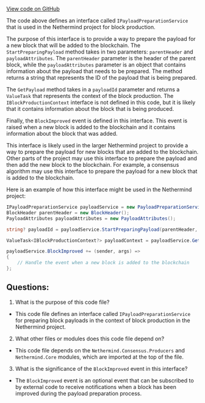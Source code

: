 [View code on GitHub](https://github.com/NethermindEth/nethermind/src/Nethermind/Nethermind.Merge.Plugin/BlockProduction/IPayloadPreparationService.cs)

The code above defines an interface called `IPayloadPreparationService` that is used in the Nethermind project for block production. 

The purpose of this interface is to provide a way to prepare the payload for a new block that will be added to the blockchain. The `StartPreparingPayload` method takes in two parameters: `parentHeader` and `payloadAttributes`. The `parentHeader` parameter is the header of the parent block, while the `payloadAttributes` parameter is an object that contains information about the payload that needs to be prepared. The method returns a string that represents the ID of the payload that is being prepared.

The `GetPayload` method takes in a `payloadId` parameter and returns a `ValueTask` that represents the context of the block production. The `IBlockProductionContext` interface is not defined in this code, but it is likely that it contains information about the block that is being produced.

Finally, the `BlockImproved` event is defined in this interface. This event is raised when a new block is added to the blockchain and it contains information about the block that was added.

This interface is likely used in the larger Nethermind project to provide a way to prepare the payload for new blocks that are added to the blockchain. Other parts of the project may use this interface to prepare the payload and then add the new block to the blockchain. For example, a consensus algorithm may use this interface to prepare the payload for a new block that is added to the blockchain. 

Here is an example of how this interface might be used in the Nethermind project:

```csharp
IPayloadPreparationService payloadService = new PayloadPreparationService();
BlockHeader parentHeader = new BlockHeader();
PayloadAttributes payloadAttributes = new PayloadAttributes();

string? payloadId = payloadService.StartPreparingPayload(parentHeader, payloadAttributes);

ValueTask<IBlockProductionContext?> payloadContext = payloadService.GetPayload(payloadId);

payloadService.BlockImproved += (sender, args) =>
{
    // Handle the event when a new block is added to the blockchain
};
```
## Questions: 
 1. What is the purpose of this code file?
- This code file defines an interface called `IPayloadPreparationService` for preparing block payloads in the context of block production in the Nethermind project.

2. What other files or modules does this code file depend on?
- This code file depends on the `Nethermind.Consensus.Producers` and `Nethermind.Core` modules, which are imported at the top of the file.

3. What is the significance of the `BlockImproved` event in this interface?
- The `BlockImproved` event is an optional event that can be subscribed to by external code to receive notifications when a block has been improved during the payload preparation process.